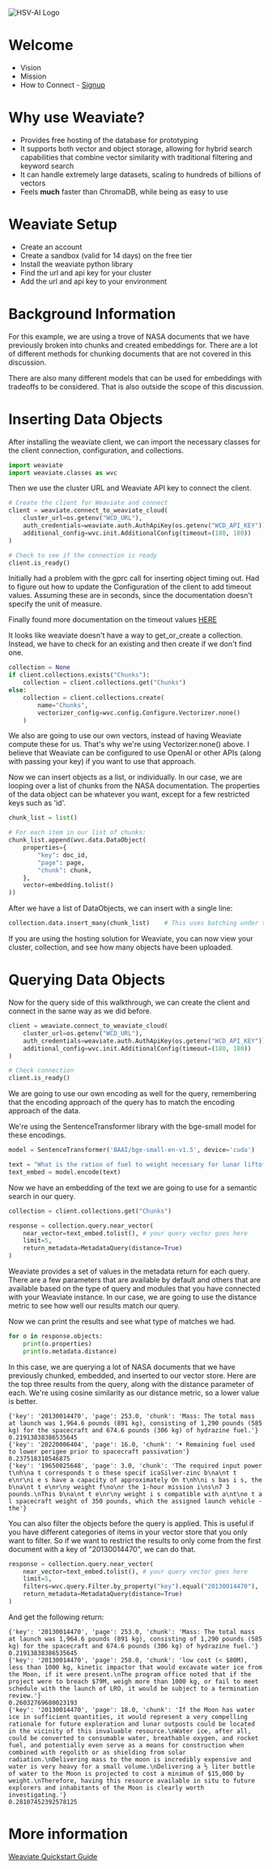 ![HSV-AI Logo](https://hsv.ai/wp-content/uploads/2022/03/logo_v11_2022.png)


# Welcome

- Vision
- Mission
- How to Connect - [Signup](https://hsv.ai/subscribe)

# Why use Weaviate?

- Provides free hosting of the database for prototyping
- It supports both vector and object storage, allowing for hybrid search capabilities that combine vector similarity with traditional filtering and keyword search
- It can handle extremely large datasets, scaling to hundreds of billions of vectors
- Feels **much** faster than ChromaDB, while being as easy to use

# Weaviate Setup

- Create an account
- Create a sandbox (valid for 14 days) on the free tier
- Install the weaviate python library
- Find the url and api key for your cluster
- Add the url and api key to your environment

# Background Information

For this example, we are using a trove of NASA documents that we have previously broken into chunks and created embeddings for. There are a lot of different methods for chunking documents that are not covered in this discussion.

There are also many different models that can be used for embeddings with tradeoffs to be considered. That is also outside the scope of this discussion.

# Inserting Data Objects

After installing the weaviate client, we can import the necessary classes for the client connection, configuration, and collections.

```python
import weaviate
import weaviate.classes as wvc
```
Then we use the cluster URL and Weaviate API key to connect the client.

```python
# Create the client for Weaviate and connect
client = weaviate.connect_to_weaviate_cloud(
    cluster_url=os.getenv("WCD_URL"),
    auth_credentials=weaviate.auth.AuthApiKey(os.getenv("WCD_API_KEY")),
    additional_config=wvc.init.AdditionalConfig(timeout=(180, 180))
)

# Check to see if the connection is ready
client.is_ready()
```

Initially had a problem with the gprc call for inserting object timing out. Had to figure out how to update the Configuration of the client to add timeout values. Assuming these are in seconds, since the documentation doesn't specify the unit of measure.

Finally found more documentation on the timeout values [HERE](https://weaviate.io/developers/weaviate/client-libraries/python#timeout-values)

It looks like weaviate doesn't have a way to get_or_create a collection. Instead, we have to check for an existing and then create if we don't find one.

```python
collection = None
if client.collections.exists("Chunks"):
    collection = client.collections.get("Chunks")
else:
    collection = client.collections.create(
        name="Chunks",
        vectorizer_config=wvc.config.Configure.Vectorizer.none()
    )
```
We also are going to use our own vectors, instead of having Weaviate compute these for us. That's why we're using Vectorizer.none() above. I believe that Weaviate can be configured to use OpenAI or other APIs (along with passing your key) if you want to use that approach.

Now we can insert objects as a list, or individually. In our case, we are looping over a list of chunks from the NASA documentation. The properties of the data object can be whatever you want, except for a few restricted keys such as 'id'.

```python
chunk_list = list()

# For each item in our list of chunks:
chunk_list.append(wvc.data.DataObject(
    properties={
        "key": doc_id,
        "page": page,
        "chunk": chunk,
    },
    vector=embedding.tolist()
))
```
After we have a list of DataObjects, we can insert with a single line:
```python
collection.data.insert_many(chunk_list)    # This uses batching under the hood
```
If you are using the hosting solution for Weaviate, you can now view your cluster, collection, and see how many objects have been uploaded.

# Querying Data Objects

Now for the query side of this walkthrough, we can create the client and connect in the same way as we did before.

```python
client = weaviate.connect_to_weaviate_cloud(
    cluster_url=os.getenv("WCD_URL"),
    auth_credentials=weaviate.auth.AuthApiKey(os.getenv("WCD_API_KEY")),
    additional_config=wvc.init.AdditionalConfig(timeout=(180, 180))
)

# Check connection
client.is_ready()
```

We are going to use our own encoding as well for the query, remembering that the encoding approach of the query has to match the encoding approach of the data.

We're using the SentenceTransformer library with the bge-small model for these encodings.

```python
model = SentenceTransformer('BAAI/bge-small-en-v1.5', device='cuda')

text = "What is the ration of fuel to weight necessary for lunar liftoff?"
text_embed = model.encode(text)
```
Now we have an embedding of the text we are going to use for a semantic search in our query.

```python
collection = client.collections.get("Chunks")

response = collection.query.near_vector(
    near_vector=text_embed.tolist(), # your query vector goes here
    limit=5,
    return_metadata=MetadataQuery(distance=True)
)
```
Weaviate provides a set of values in the metadata return for each query. There are a few parameters that are available by default and others that are available based on the type of query and modules that you have connected with your Weaviate instance. In our case, we are going to use the distance metric to see how well our results match our query.

Now we can print the results and see what type of matches we had.

```python
for o in response.objects:
    print(o.properties)
    print(o.metadata.distance)
```
In this case, we are querying a lot of NASA documents that we have previously chunked, embedded, and inserted to our vector store. Here are the top three results from the query, along with the distance parameter of each. We're using cosine similarity as our distance metric, so a lower value is better.

```
{'key': '20130014470', 'page': 253.0, 'chunk': 'Mass: The total mass at launch was 1,964.6 pounds (891 kg), consisting of 1,290 pounds (585 kg) for the spacecraft and 674.6 pounds (306 kg) of hydrazine fuel.'}
0.21913838386535645
{'key': '20220006404', 'page': 16.0, 'chunk': '• Remaining fuel used to lower perigee prior to spacecraft passivation'}
0.237518310546875
{'key': '19650025648', 'page': 3.0, 'chunk': 'The required input power t\nh\na t corresponds t o these specif icaSilver-zinc b\na\nt t e\nr\ni e s have a capacity of approximately On t\nh\ni s bas i s, the b\na\nt t e\nr\ny weight f\no\nr the 1-hour mission i\ns\n7 3 pounds.\nThis b\na\nt t e\nr\ny weight i s compatible with a\nt\no t a l spacecraft weight of 350 pounds, which the assigned launch vehicle - the'}
```

You can also filter the objects before the query is applied. This is useful if you have different categories of items in your vector store that you only want to filter. So if we want to restrict the results to only come from the first document with a key of "20130014470", we can do that.

```python
response = collection.query.near_vector(
    near_vector=text_embed.tolist(), # your query vector goes here
    limit=5,
    filters=wvc.query.Filter.by_property("key").equal("20130014470"),
    return_metadata=MetadataQuery(distance=True)
)
```
And get the following return:
```
{'key': '20130014470', 'page': 253.0, 'chunk': 'Mass: The total mass at launch was 1,964.6 pounds (891 kg), consisting of 1,290 pounds (585 kg) for the spacecraft and 674.6 pounds (306 kg) of hydrazine fuel.'}
0.21913838386535645
{'key': '20130014470', 'page': 258.0, 'chunk': 'low cost (< $80M), less than 1000 kg, kinetic impactor that would excavate water ice from the Moon, if it were present.\nThe program office noted that if the project were to breach $79M, weigh more than 1000 kg, or fail to meet schedule with the launch of LRO, it would be subject to a termination review.'}
0.26032769680023193
{'key': '20130014470', 'page': 18.0, 'chunk': 'If the Moon has water ice in sufficient quantities, it would represent a very compelling rationale for future exploration and lunar outposts could be located in the vicinity of this invaluable resource.\nWater ice, after all, could be converted to consumable water, breathable oxygen, and rocket fuel, and potentially even serve as a means for construction when combined with regolith or as shielding from solar radiation.\nDelivering mass to the moon is incredibly expensive and water is very heavy for a small volume.\nDelivering a ½ liter bottle of water to the Moon is projected to cost a minimum of $15,000 by weight.\nTherefore, having this resource available in situ to future explorers and inhabitants of the Moon is clearly worth investigating.'}
0.28107452392578125
```
# More information

[Weaviate Quickstart Guide](https://weaviate.io/developers/weaviate/quickstart)